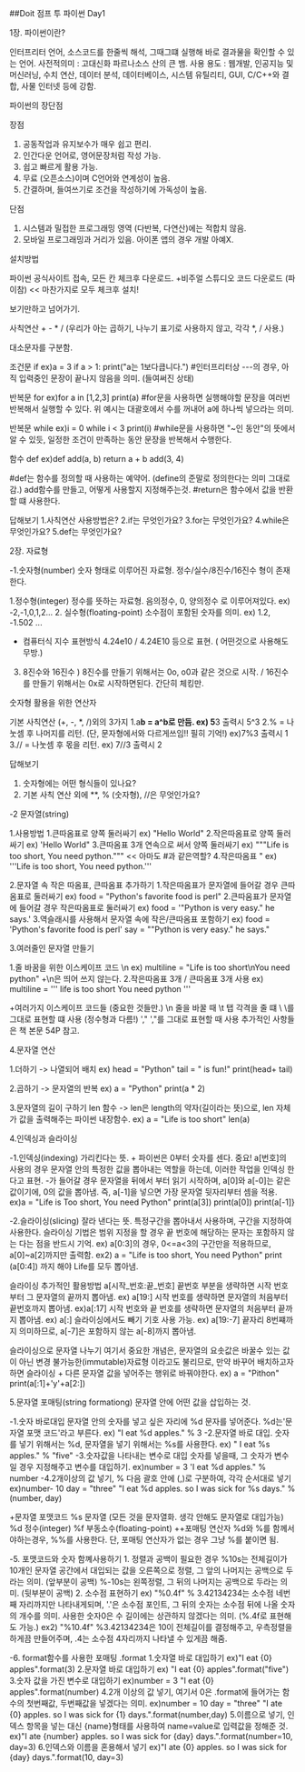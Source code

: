 ##Doit 점프 투 파이썬 Day1


1장. 파이썬이란? 


  인터프리터 언어, 소스코드를 한줄씩 해석, 그때그떄 실행해 바로 결과물을 확인할 수 있는 언어.
  사전적의미 : 고대신화 파르나소스 산의 큰 뱀.
  사용 용도 : 웹개발, 인공지능 및 머신러닝, 수치 연산, 데이터 분석, 데이터베이스, 시스템 유틸리티, GUI, C/C++와 결합, 사물 인터넷 등에 강함.


파이썬의 장단점


장점 

  1. 공동작업과 유지보수가 매우 쉽고 편리.
  2. 인간다운 언어로, 영어문장처럼 작성 가능.
  3. 쉽고 빠르게 활용 가능.
  4. 무료 (오픈소스)이며 C언어와 연계성이 높음.
  5. 간결하며, 들여쓰기로 조건을 작성하기에 가독성이 높음.

단점

  1. 시스템과 밀접한 프로그래밍 영역 (다반복, 다연산)에는 적합치 않음.
  2. 모바일 프로그래밍과 거리가 있음. 아이폰 앱의 경우 개발 아예X.


설치방법


파이썬 공식사이트 접속, 모든 칸 체크후 다운로드. +비주얼 스튜디오 코드 다운로드 (파이참) << 마찬가지로 모두 체크후 설치!


보기만하고 넘어가기.

사칙연산 + - * / (우리가 아는 곱하기, 나누기 표기로 사용하지 않고, 각각 *, / 사용.)

대소문자를 구분함.

조건문 if
ex)a = 3
if a > 1:
  print("a는 1보다큽니다.")
#인터프리터상 ---의 경우, 아직 입력중인 문장이 끝나지 않음을 의미. (들여써진 상태)

반복문 for
ex)for a in [1,2,3]
  print(a)
#for문을 사용하면 실행해야할 문장을 여러번 반복해서 실행할 수 있다. 위 예시는 대괄호에서 수를 꺼내어 a에 하나씩 넣으라는 의미.

반복문 while
ex)i = 0
  while i < 3
  print(i)
#while문을 사용하면 "~인 동안"의 뜻에서 알 수 있듯, 일정한 조건이 만족하는 동안 문장을 반복해서 수행한다.

함수 def
ex)def add(a, b)
  return a + b
add(3, 4)

#def는 함수를 정의할 때 사용하는 예약어. (define의 준말로 정의한다는 의미 그대로감.) add함수를 만들고, 어떻게 사용할지 지정해주는것. 
#return은 함수에서 값을 반환할 떄 사용한다.

답해보기
1.사칙연산 사용방법은?
2.if는 무엇인가요?
3.for는 무엇인가요?
4.while은 무엇인가요?
5.def는 무엇인가요?


2장. 자료형 


-1.숫자형(number)
숫자 형태로 이루어진 자료형. 정수/실수/8진수/16진수 형이 존재한다.

  1.정수형(integer) 정수를 뜻하는 자료형. 음의정수, 0, 양의정수 로 이루어져있다. 
  ex) -2,-1,0,1,2...
  2. 실수형(floating-point) 소수점이 포함된 숫자를 의미. 
  ex) 1.2, -1.502 ...
  + 컴퓨터식 지수 표현방식 4.24e10 / 4.24E10 등으로 표현. ( 어떤것으로 사용해도 무방.)
  3. 8진수와 16진수 ) 8진수를 만들기 위해서는 0o, o0과 같은 것으로 시작. / 16진수를 만들기 위해서는 0x로 시작하면된다. 간단히 체킹만.

숫자형 활용을 위한 연산자

기본 사칙연산 (+, -, *, /)외의 3가지
  1.a**b = a^b로 만듬. ex) 5**3 출력시 5^3
  2.% = 나눗셈 후 나머지를 리턴. (단, 문자형에서와 다르게쓰임!! 필히 기억!) ex)7%3 출력시 1
  3.// = 나눗셈 후 몫을 리턴. ex) 7//3 출력시 2

답해보기
1. 숫자형에는 어떤 형식들이 있나요?
2. 기본 사칙 연산 외에 **, % (숫자형), //은 무엇인가요?

-2 문자열(string)

1.사용방법
  1.큰따옴표로 양쪽 둘러싸기 
  ex) "Hello World"
  2.작은따옴표로 양쪽 둘러싸기 
  ex) 'Hello World"
  3.큰따옴표 3개 연속으로 써서 양쪽 둘러싸기 
  ex) """Life is too short, You need python.""" << 아마도 #과 같은역할?
  4.작은따옴표 " 
  ex) '''Life is too short, You need python.'''

2.문자열 속 작은 따옴표, 큰따옴표 추가하기
  1.작은따옴표가 문자열에 들어갈 경우 큰따옴표로 둘러싸기 
  ex) food = "Python's favorite food is perl"
  2.큰따움표가 문자열에 들어갈 경우 작은따옴표로 둘러싸기 
  ex) food = '"Python is very easy." he says.'
  3.역슬래시를 사용해서 문자열 속에 작은/큰따옴표 포함하기 
  ex) food = 'Python\'s favorite food is perl' say = "\"Python is very easy.\" he says."

3.여러줄인 문자열 만들기

  1.줄 바꿈을 위한 이스케이프 코드 \n ex) multiline = "Life is too short\nYou need python"
  +\n은 띄어 쓰지 않는다.
  2.작은따옴표 3개 / 큰따옴표 3개 사용 
  ex) multiline = '''
    life is too short
    You need python
    '''

+여러가지 이스케이프 코드들 (중요한 것들만.)
  \n 줄을 바꿀 때
  \t 탭 각격을 줄 떄
  \\ \를 그대로 표현할 떄 사용 (정수형과 다름!)
  \',\" ',"를 그대로 표현할 때 사용
  추가적인 사항들은 책 본문 54P 참고.

4.문자열 연산

  1.더하기 -> 나열되어 배치
  ex) head = "Python"
  tail = " is fun!"
  print(head+ tail)

  2.곱하기 -> 문자열의 반복
  ex) a = "Python"
  print(a * 2)

  3.문자열의 길이 구하기 len 함수 -> len은 length의 약자(길이라는 뜻)으로, len 자체가 값을 출력해주는 파이썬 내장함수.
  ex) a = "Life is too short"
  len(a)

  4.인덱싱과 슬라이싱
  
  -1.인덱싱(indexing) 가리킨다는 뜻. + 파이썬은 0부터 숫자를 센다. 중요!
    a[번호]의 사용의 경우 문자열 안의 특정한 값을 뽑아내는 역할을 하는데, 이러한 작업을 인덱싱 한다고 표현. 
    -가 들어갈 경우 문자열을 뒤에서 부터 읽기 시작하며, a[0]와 a[-0]는 같은 값이기에, 0의 값을 뽑아냄.  즉, a[-1]을 넣으면 가장 문자열 뒷자리부터 셈을 적용.
    ex)a = "Life is Too short, You need Python"
    print(a[3])
    print(a[0])
    print(a[-1]}

  -2.슬라이싱(slicing) 잘라 낸다는 뜻.
    특정구간을 뽑아내서 사용하며, 구간을 지정하여 사용한다. 슬라이싱 기법은 범위 지정을 할 경우 끝 번호에 해당하는 문자는 포함하지 않는 다는 점을 반드시 기억.
    ex) a[0:3]의 경우, 0<=a<3의 구간만을 적용하므로, a[0]~a[2]까지만 출력함.
    ex2) a = "Life is too short, You need Python"
    print (a[0:4])
    까지 해야 Life를 모두 뽑아냄.

  슬라이싱 추가적인 활용방법
  a[시작_번호:끝_번호] 
  끝번호 부분을 생략하면 시작 번호부터 그 문자열의 끝까지 뽑아냄. ex) a[19:]
  시작 번호를 생략하면 문자열의 처음부터 끝번호까지 뽑아냄. ex)a[:17]
  시작 번호와 끝 번호를 생략하면 문자열의 처음부터 끝까지 뽑아냄. ex) a[:]
  슬라이싱에서도 빼기 기호 사용 가능. ex) a[19:-7] 끝자리 8번쨰까지 의미하므로, a[-7]은 포함하지 않는 a[-8]까지 뽑아냄.
  
  슬라이싱으로 문자열 나누기
  여기서 중요한 개념은, 문자열의 요솟값은 바꿀수 있는 값이 아닌 변경 불가능한(immutable)자료형 이라고도 불리므로, 만약 바꾸어 배치하고자 하면 슬라이싱 + 다른 문자열 값을 넣어주는 행위로 바꿔야한다.
  ex) a = "Pithon" 
  print(a[:1]+'y'+a[2:])

  5.문자열 포매팅(string formationg) 문자열 안에 어떤 값을 삽입하는 것.

  -1.숫자 바로대입 문자열 안의 숫자를 넣고 싶은 자리에 %d 문자를 넣어준다. %d는'문자열 포맷 코드'라고 부른다.
  ex) "I eat %d apples." % 3
  -2.문자열 바로 대입. 숫자를 넣기 위해서는 %d, 문자열을 넣기 위해서는 %s를 사용한다.
  ex) " I eat %s apples." % "five"
  -3.숫자값을 나타내는 변수로 대입 숫자를 넣을때, 그 숫자가 변수일 경우 지정해주고 변수를 대입하기.
  ex)number = 3
  'I eat %d apples." % number
  -4.2개이상의 값 넣기, % 다음 괄호 안에 (,)로 구분하여, 각각 순서대로 넣기
  ex)number- 10
  day = "three"
  "I eat %d apples. so I was sick for %s days." % (number, day)

+문자열 포맷코드 %s 문자열 (모든 것을 문자열화. 생각 안해도 문자열로 대입가능) %d 정수(integer) %f 부동소수(floating-point)
  ++포매팅 연산자 %d와 %를 함께서야하는경우, %%를 사용한다. 단, 포매팅 연산자가 없는 경우 그냥 %를 붙이면 됨.

  -5. 포맷코드와 숫자 함꼐사용하기
    1. 정렬과 공백이 필요한 경우 
    %10s는 전체길이가 10개인 문자열 공간에서 대입되는 값을 오른쪽으로 정렬, 그 앞의 나머지는 공백으로 두라는 의미. (앞부분이 공백)
    %-10s는 왼쪽정렬, 그 뒤의 나머지는 공백으로 두라는 의미. (뒷부분이 공백)
    2. 소수점 표현하기
    ex) "%0.4f" % 3.42134234는 소수점 네번째 자리까지만 나타내게되며, '.'은 소수점 포인트, 그 뒤의 숫자는 소수점 뒤에 나올 숫자의 개수를 의미.
    사용한 숫자0은 수 길이에는 상관하지 않겠다는 의미. (%.4f로 표현해도 가능.)
    ex2) "%10.4f" %3.42134234은 10이 전체길이를 결정해주고, 우측정렬을 하게끔 만들어주며, .4는 소수점 4자리까지 나타낼 수 있게끔 해줌.

  -6. format함수를 사용한 포매팅 .format
    1.숫자열 바로 대입하기
    ex)"I eat {0} apples".format(3) 
    2.문자열 바로 대입하기
    ex) "I eat {0} apples".format("five")
    3.숫자 값을 가진 변수로 대입하기
    ex)number = 3
    "I eat {0} apples".format(number)
    4.2개 이상의 값 넣기, 여기서 0은 .format에 들어가는 함수의 첫번째값, 두번째값을 넣겠다는 의미.
    ex)number = 10
    day = "three"
    "I ate {0} apples. so I was sick for {1} days.".format(number,day)
    5.이름으로 넣기, 인덱스 항목을 넣는 대신 {name}형태를 사용하여 name=value로 입력값을 정해준 것. 
    ex)"I ate {number} apples. so I was sick for {day} days.".format(number=10, day=3)
    6.인덱스와 이름을 혼용해서 넣기
    ex)"I ate {0} apples. so I was sick for {day} days.".format(10, day=3)
    

